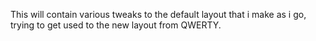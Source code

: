 This will contain various tweaks to the default layout that i make as i go, trying to get used to the new layout from QWERTY.
